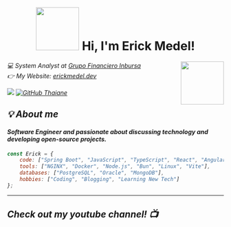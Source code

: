 <div align="center">
    <h1>
        <img src="https://media0.giphy.com/media/v1.Y2lkPTc5MGI3NjExYmc1bHRhaHUzcWdsdWE0cHQ1aWxhaTRpNGExa201bXo1bHR2ZzBmMSZlcD12MV9pbnRlcm5hbF9naWZfYnlfaWQmY3Q9Zw/2IudUHdI075HL02Pkk/giphy.gif" width="100"/> Hi, I'm Erick Medel!
    </h1>
</div>


<img align='right' src="https://erickmedel.dev/_astro/erickmedel.BmQPvJel.webp" width="100"> 

<p><em>💻 System Analyst at <a href="https://www.inbursa.com/">Grupo Financiero Inbursa</a> </br>
👉 My Website: <a href="https://erickmedel.dev/">erickmedel.dev</a>


![](https://komarev.com/ghpvc/?username=ErickDevv) [![GitHub Thaiane](https://img.shields.io/github/followers/erickdevv?label=follow&style=social)](https://github.com/ErickDevv)

<h2> 💡 About me </h2>

#### Software Engineer and passionate about discussing technology and developing open-source projects.


```javascript
const Erick = {
    code: ["Spring Boot", "JavaScript", "TypeScript", "React", "Angular"],
    tools: ["NGINX", "Docker", "Node.js", "Bun", "Linux", "Vite"],
    databases: ["PostgreSQL", "Oracle", "MongoDB"],
    hobbies: ["Coding", "Blogging", "Learning New Tech"]
};
```
---

## Check out my youtube channel! 📺
<!-- BEGIN YOUTUBE-CARDS -->
<!-- END YOUTUBE-CARDS -->
